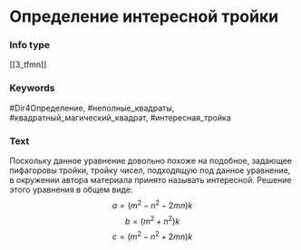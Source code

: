 # Определение интересной тройки
### Info type
[[3_tfmn]]
### Keywords
#Dir4Определение, #неполные_квадраты, #квадратный_магический_квадрат, #интересная_тройка
### Text
Поскольку данное уравнение довольно похоже на подобное, задающее пифагоровы тройки, тройку чисел, подходящую под данное уравнение, в окружении автора материала принято называть интересной. Решение этого уравнения в общем виде:
$$a = (m^2 - n^2 - 2mn)k$$
$$b = (m^2 + n^2)k$$
$$c = (m^2 - n^2 + 2mn)k$$